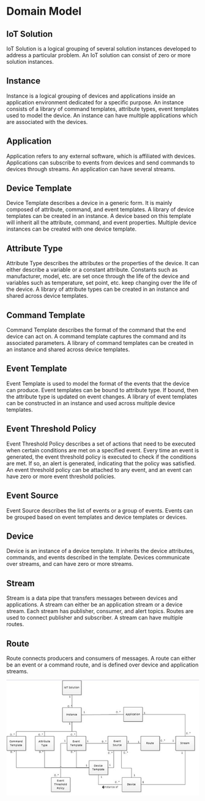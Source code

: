 
# **Domain Model**


## IoT Solution
IoT Solution is a logical grouping of several solution instances developed to address a particular problem. An IoT solution can consist of zero or more solution instances.


## Instance
Instance is a logical grouping of devices and applications inside an application environment dedicated for a specific purpose. An instance consists of a library of command templates, attribute types, event templates used to model the device. An instance can have multiple applications which are associated with the devices.


## Application
Application refers to any external software, which is affiliated with devices. Applications can subscribe to events from devices and send commands to devices through streams. An application can have several streams.


## Device Template
Device Template describes a device in a generic form. It is mainly composed of attribute, command, and event templates. A library of device templates can be created in an instance. A device based on this template will inherit all the attribute, command, and event properties. Multiple device instances can be created with one device template.

## Attribute Type
Attribute Type describes the attributes or the properties of the device. It can either describe a variable or a constant attribute. Constants such as manufacturer, model, etc. are set once through the life of the device and variables such as temperature, set point, etc. keep changing over the life of the device. A library of attribute types can be created in an instance and shared across device templates.

## Command Template
Command Template describes the format of the command that the end device can act on. A command template captures the command and its associated parameters. A library of command templates can be created in an instance and shared across device templates.

## Event Template
Event Template is used to model the format of the events that the device can produce. Event templates can be bound to attribute type. If bound, then the attribute type is updated on event changes. A library of event templates can be constructed in an instance and used across multiple device templates.

## Event Threshold Policy
Event Threshold Policy describes a set of actions that need to be executed when certain conditions are met on a specified event. Every time an event is generated, the event threshold policy is executed to check if the conditions are met. If so, an alert is generated, indicating that the policy was satisfied. An event threshold policy can be attached to any event, and an event can have zero or more event threshold policies.

## Event Source
Event Source describes the list of events or a group of events. Events can be grouped based on event templates and device templates or devices.

## Device
Device is an instance of a device template. It inherits the device attributes, commands, and events described in the template. Devices communicate over streams, and can have zero or more streams.

## Stream
Stream is a data pipe that transfers messages between devices and applications. A stream can either be an application stream or a device stream. Each stream has publisher, consumer, and alert topics. Routes are used to connect publisher and subscriber. A stream can have multiple routes.

## Route
Route connects producers and consumers of messages. A route can either be an event or a command route, and is defined over device and application streams.



![](IoT_Domain_Model.jpg)

